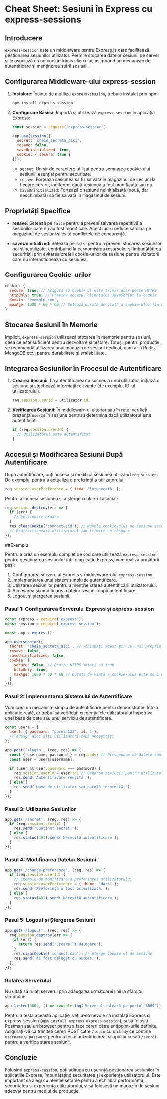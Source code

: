 # Cheat Sheet: Sesiuni în Express cu express-sessions

## Introducere
`express-session` este un middleware pentru Express.js care facilitează gestionarea sesiunilor utilizator. Permite stocarea datelor sesiunii pe server și le asociază cu un cookie trimis clientului, asigurând un mecanism de autentificare și menținerea stării sesiunii.

## Configurarea Middleware-ului express-session

1. **Instalare**: Înainte de a utiliza `express-session`, trebuie instalat prin npm:
   ```bash
   npm install express-session
   ```

2. **Configurare Basică**: Importă și utilizează `express-session` în aplicația Express:
   ```javascript
   const session = require('express-session');

   app.use(session({
     secret: 'cheie_secreta_aici',
     resave: false,
     saveUninitialized: true,
     cookie: { secure: true }
   }));
   ```
   - `secret`: Un șir de caractere utilizat pentru semnarea cookie-ului sesiunii, esențial pentru securitate.
   - `resave`: Forțează sesiunea să fie salvată în magazinul de sesiuni la fiecare cerere, indiferent dacă sesiunea a fost modificată sau nu.
   - `saveUninitialized`: Forțează o sesiune neinițializată (nouă, dar neschimbată) să fie salvată în magazinul de sesiuni.

## Proprietăți Specifice

- **resave**: Setează pe `false` pentru a preveni salvarea repetitivă a sesiunilor care nu au fost modificate. Acest lucru reduce sarcina pe magazinul de sesiuni și evită conflictele de concurență.

- **saveUninitialized**: Setează pe `false` pentru a preveni stocarea sesiunilor noi și neutilizate, contribuind la economisirea resurselor și îmbunătățirea securității prin evitarea creării cookie-urilor de sesiune pentru vizitatorii care nu interacționează cu sesiunea.

## Configurarea Cookie-urilor

```javascript
cookie: {
  secure: true, // Asigură că cookie-ul este trimis doar peste HTTPS
  httpOnly: true, // Previne accesul clientului JavaScript la cookie
  domain: 'exemplu.com',
  maxAge: 1000 * 60 * 60 // Setează durata de viață a cookie-ului (în acest caz, 1 oră)
}
```

## Stocarea Sesiunii în Memorie

Implicit, `express-session` utilizează stocarea în memorie pentru sesiuni, ceea ce este suficient pentru dezvoltare și testare. Totuși, pentru producție, se recomandă utilizarea unui magazin de sesiuni dedicat, cum ar fi Redis, MongoDB etc., pentru durabilitate și scalabilitate.

## Integrarea Sesiunilor în Procesul de Autentificare

1. **Crearea Sesiunii**: La autentificarea cu succes a unui utilizator, inițiază o sesiune și stochează informații relevante (de exemplu, ID-ul utilizatorului).
   ```javascript
   req.session.userId = utilizator.id;
   ```

2. **Verificarea Sesiunii**: În middleware-ul ulterior sau în rute, verifică prezența `userId` în sesiune pentru a determina dacă utilizatorul este autentificat.
   ```javascript
   if (req.session.userId) {
     // Utilizatorul este autentificat
   }
   ```

## Accesul și Modificarea Sesiunii După Autentificare

După autentificare, poți accesa și modifica sesiunea utilizând `req.session`. De exemplu, pentru a actualiza o preferință a utilizatorului:
```javascript
req.session.userPreference = { tema: 'întunecată' };
```

Pentru a încheia sesiunea și a șterge cookie-ul asociat:
```javascript
req.session.destroy(err => {
  if (err) {
    // gestionare eroare
  }
  res.clearCookie('connect.sid'); // Numele cookie-ului de sesiune este 'connect.sid' prin default
  // Redirecționează utilizatorul sau trimite un răspuns
});
```
##Exemplu

Pentru a crea un exemplu complet de cod care utilizează `express-session` pentru gestionarea sesiunilor într-o aplicație Express, vom realiza următorii pași:

1. Configurarea serverului Express și middleware-ului `express-session`.
2. Implementarea unui sistem simplu de autentificare.
3. Utilizarea sesiunilor pentru a menține starea autentificării utilizatorului.
4. Accesarea și modificarea datelor sesiunii după autentificare.
5. Logout și ștergerea sesiunii.

### Pasul 1: Configurarea Serverului Express și express-session

```javascript
const express = require('express');
const session = require('express-session');

const app = express();

app.use(session({
  secret: 'cheie_secreta_aici', // Schimbați acest șir cu unul propriu, unic
  resave: false,
  saveUninitialized: false,
  cookie: {
    secure: false, // Pentru HTTPS setați ca true
    httpOnly: true,
    maxAge: 1000 * 60 * 60 // Durata de viață a cookie-ului este de 1 oră
  }
}));
```

### Pasul 2: Implementarea Sistemului de Autentificare

Vom crea un mecanism simplu de autentificare pentru demonstrație. Într-o aplicație reală, ar trebui să verificați credențialele utilizatorului împotriva unei baze de date sau unui serviciu de autentificare.

```javascript
const users = {
  user1: { password: "parola123", id: 1 },
  // Adaugă aici alți utilizatori după necesități
};

app.post('/login', (req, res) => {
  const { username, password } = req.body; // Presupunem că datele sunt trimise prin formular
  const user = users[username];

  if (user && user.password === password) {
    req.session.userId = user.id; // Crearea sesiunii pentru utilizator
    res.send('Autentificare reușită!');
  } else {
    res.send('Nume de utilizator sau parolă incorectă.');
  }
});
```

### Pasul 3: Utilizarea Sesiunilor

```javascript
app.get('/secret', (req, res) => {
  if (req.session.userId) {
    res.send('Conținut secret!');
  } else {
    res.status(401).send('Necesită autentificare');
  }
});
```

### Pasul 4: Modificarea Datelor Sesiunii

```javascript
app.get('/change-preference', (req, res) => {
  if (req.session.userId) {
    // Exemplu de modificare a preferinței utilizatorului
    req.session.userPreference = { theme: 'dark' };
    res.send('Preferința a fost actualizată.');
  } else {
    res.status(401).send('Necesită autentificare');
  }
});
```

### Pasul 5: Logout și Ștergerea Sesiunii

```javascript
app.get('/logout', (req, res) => {
  req.session.destroy(err => {
    if (err) {
      return res.send('Eroare la delogare');
    }
    res.clearCookie('connect.sid'); // Șterge cookie-ul de sesiune
    res.send('Ai fost delogat cu succes.');
  });
});
```

### Rularea Serverului

Nu uitați să rulați serverul prin adăugarea următoarei linii la sfârșitul scriptului:

```javascript
app.listen(3000, () => console.log('Serverul rulează pe portul 3000'));
```

Pentru a testa această aplicație, veți avea nevoie să instalați Express și express-session (`npm install express express-session`), și să folosiți Postman sau un browser pentru a face cereri către endpoint-urile definite. Asigurați-vă că trimiteti cereri POST către `/login` cu un `body` ce conține `username` și `password` pentru a testa autentificarea, și apoi accesați `/secret` pentru a verifica starea sesiunii.

## Concluzie

Folosind `express-session`, poți adăuga cu ușurință gestionarea sesiunilor în aplicațiile Express, îmbunătățind securitatea și experiența utilizatorului. Este important să alegi cu atenție setările pentru a echilibra performanța, securitatea și experiența utilizatorului, și să folosești un magazin de sesiuni adecvat pentru mediul de producție.